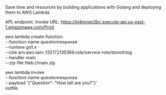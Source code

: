 Save time and resources by building applications with Golang and deploying them to AWS Lambda

API; endpoint, Invoke URL: https://kl4mnqn3bc.execute-api.us-east-1.amazonaws.com/Prod



aws lambda create-function \
--function-name questionresponse \
--runtime go1.x \
--role arn:aws:iam::132172135366:role/service-role/donothing \
--handler main \
--zip-file fileb://main.zip

aws lambda invoke \
--function-name questionresponse \
--payload '{"Question": "How tall are you?"}' \
outfile